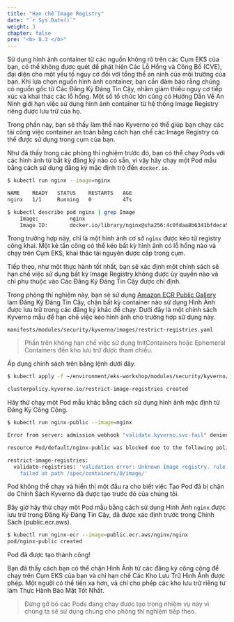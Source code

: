 ```yaml
---
title: "Hạn chế Image Registry"
date: "`r Sys.Date()`"
weight: 3
chapter: false
pre: "<b> 8.3 </b>"
---
```



Sử dụng hình ảnh container từ các nguồn không rõ trên các Cụm EKS của bạn, có thể không được quét để phát hiện Các Lỗ Hổng và Công Bố (CVE), đại diện cho một yếu tố nguy cơ đối với tổng thể an ninh của môi trường của bạn. Khi lựa chọn nguồn hình ảnh container, bạn cần đảm bảo rằng chúng có nguồn gốc từ Các Đăng Ký Đáng Tin Cậy, nhằm giảm thiểu nguy cơ tiếp xúc và khai thác các lỗ hổng. Một số tổ chức lớn cũng có Hướng Dẫn Về An Ninh giới hạn việc sử dụng hình ảnh container từ hệ thống Image Registry riêng được lưu trữ của họ.

Trong phần này, bạn sẽ thấy làm thế nào Kyverno có thể giúp bạn chạy các tải công việc container an toàn bằng cách hạn chế các Image Registry có thể được sử dụng trong cụm của bạn.

Như đã thấy trong các phòng thí nghiệm trước đó, bạn có thể chạy Pods với các hình ảnh từ bất kỳ đăng ký nào có sẵn, vì vậy hãy chạy một Pod mẫu bằng cách sử dụng đăng ký mặc định trỏ đến `docker.io`.

```bash
$ kubectl run nginx --image=nginx

NAME    READY   STATUS    RESTARTS   AGE
nginx   1/1     Running   0          47s

$ kubectl describe pod nginx | grep Image
    Image:          nginx
    Image ID:       docker.io/library/nginx@sha256:4c0fdaa8b6341bfdeca5f18f7837462c80cff90527ee35ef185571e1c327beac
```

Trong trường hợp này, chỉ là một hình ảnh cơ sở `nginx` được kéo từ registry công khai. Một kẻ tấn công có thể kéo bất kỳ hình ảnh có lỗ hổng nào và chạy trên Cụm EKS, khai thác tài nguyên được cấp trong cụm.

Tiếp theo, như một thực hành tốt nhất, bạn sẽ xác định một chính sách sẽ hạn chế việc sử dụng bất kỳ Image Registry không được ủy quyền nào và chỉ phụ thuộc vào Các Đăng Ký Đáng Tin Cậy được chỉ định.

Trong phòng thí nghiệm này, bạn sẽ sử dụng [Amazon ECR Public Gallery](https://public.ecr.aws/) làm Đăng Ký Đáng Tin Cậy, chặn bất kỳ container nào sử dụng Hình Ảnh được lưu trữ trong các đăng ký khác để chạy. Dưới đây là một chính sách Kyverno mẫu để hạn chế việc kéo hình ảnh cho trường hợp sử dụng này.

```file
manifests/modules/security/kyverno/images/restrict-registries.yaml
```

> Phần trên không hạn chế việc sử dụng InitContainers hoặc Ephemeral Containers đến kho lưu trữ được tham chiếu.

Áp dụng chính sách trên bằng lệnh dưới đây.

```bash
$ kubectl apply -f ~/environment/eks-workshop/modules/security/kyverno/images/restrict-registries.yaml

clusterpolicy.kyverno.io/restrict-image-registries created
```

Hãy thử chạy một Pod mẫu khác bằng cách sử dụng hình ảnh mặc định từ Đăng Ký Công Cộng.

```bash expectError=true
$ kubectl run nginx-public --image=nginx

Error from server: admission webhook "validate.kyverno.svc-fail" denied the request: 

resource Pod/default/nginx-public was blocked due to the following policies 

restrict-image-registries:
  validate-registries: 'validation error: Unknown Image registry. rule validate-registries
    failed at path /spec/containers/0/image/'
```

Pod không thể chạy và hiển thị một đầu ra cho biết việc Tạo Pod đã bị chặn do Chính Sách Kyverno đã được tạo trước đó của chúng tôi.

Bây giờ hãy thử chạy một Pod mẫu bằng cách sử dụng Hình Ảnh `nginx` được lưu trữ trong Đăng Ký Đáng Tin Cậy, đã được xác định trước trong Chính Sách (public.ecr.aws).

```bash
$ kubectl run nginx-ecr --image=public.ecr.aws/nginx/nginx
pod/nginx-public created
```

Pod đã được tạo thành công!

Bạn đã thấy cách bạn có thể chặn Hình Ảnh từ các đăng ký công cộng để chạy trên Cụm EKS của bạn và chỉ hạn chế Các Kho Lưu Trữ Hình Ảnh được phép. Một người có thể tiến xa hơn, và chỉ cho phép các kho lưu trữ riêng tư làm Thực Hành Bảo Mật Tốt Nhất.

> Đừng gỡ bỏ các Pods đang chạy được tạo trong nhiệm vụ này vì chúng ta sẽ sử dụng chúng cho phòng thí nghiệm tiếp theo.